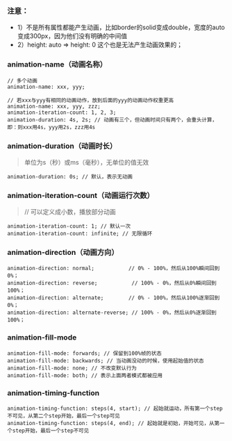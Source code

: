 ### 注意：

* 1）不是所有属性都能产生动画，比如border的solid变成double，宽度的auto变成300px，因为他们没有明确的中间值
* 2）height: auto => height: 0 这个也是无法产生动画效果的；

### animation-name（动画名称）

```
// 多个动画
animation-name: xxx, yyy;

// 若xxx与yyy有相同的动画动作，放到后面的yyy的动画动作权重更高
animation-name: xxx, yyy, zzz;
animation-iteration-count: 1, 2, 3;
animation-duration: 4s, 2s; // 动画有三个，但动画时间只有两个，会重头计算，即：则xxx用4s，yyy用2s，zzz用4s
```

### animation-duration（动画时长）
> 单位为s（秒）或ms（毫秒），无单位的值无效

```
animation-duration: 0s; // 默认，表示无动画
```

### animation-iteration-count（动画运行次数）
> // 可以定义成小数，播放部分动画

```
animation-iteration-count: 1; // 默认一次
animation-iteration-count: infinite; // 无限循环
```

### animation-direction（动画方向）

```
animation-direction: normal; 	       // 0% - 100%，然后从100%瞬间回到0%；
animation-direction: reverse;           // 100% - 0%，然后从0%瞬间回到100%；
animation-direction: alternate;    	   // 0% - 100%，然后从100%逐渐回到0%；
animation-direction: alternate-reverse; // 100% - 0%，然后从0%逐渐回到100%；
```

### animation-fill-mode

```
animation-fill-mode: forwards; // 保留到100%帧的状态
animation-fill-mode: backwards; // 当动画没动的时候，使用起始值的状态
animation-fill-mode: none; // 不改变默认行为
animation-fill-mode: both; // 表示上面两者模式都被应用
```

### animation-timing-function

```
animation-timing-function: steps(4, start); // 起始就运动，所有第一个step不可见，从第二个step开始，最后一个step可见
animation-timing-function: steps(4, end); // 起始就是初始，开始可见，从第一个step开始，最后一个step不可见
```
